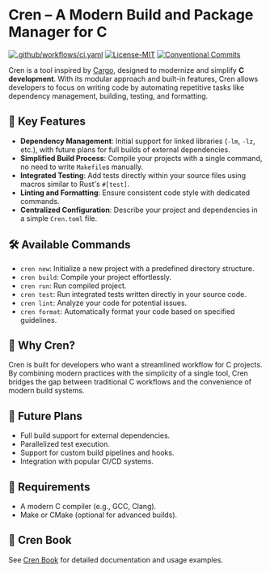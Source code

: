 # Cren – A Modern Build and Package Manager for C

[![.github/workflows/ci.yaml](https://github.com/veeso/cren/actions/workflows/ci.yaml/badge.svg)](https://github.com/veeso/cren/actions/workflows/ci.yaml)
[![License-MIT](https://img.shields.io/badge/License-MIT-teal.svg)](https://opensource.org/licenses/MIT)
[![Conventional Commits](https://img.shields.io/badge/Conventional%20Commits-1.0.0-%23FE5196?logo=conventionalcommits&logoColor=white)](https://conventionalcommits.org)

Cren is a tool inspired by [Cargo](https://doc.rust-lang.org/cargo/), designed to modernize and simplify **C development**. With its modular approach and built-in features, Cren allows developers to focus on writing code by automating repetitive tasks like dependency management, building, testing, and formatting.

## 🚀 Key Features

- **Dependency Management**: Initial support for linked libraries (`-lm`, `-lz`, etc.), with future plans for full builds of external dependencies.
- **Simplified Build Process**: Compile your projects with a single command, no need to write `Makefile`s manually.
- **Integrated Testing**: Add tests directly within your source files using macros similar to Rust's `#[test]`.
- **Linting and Formatting**: Ensure consistent code style with dedicated commands.
- **Centralized Configuration**: Describe your project and dependencies in a simple `Cren.toml` file.

## 🛠️ Available Commands

- `cren new`: Initialize a new project with a predefined directory structure.
- `cren build`: Compile your project effortlessly.
- `cren run`: Run compiled project.
- `cren test`: Run integrated tests written directly in your source code.
- `cren lint`: Analyze your code for potential issues.
- `cren format`: Automatically format your code based on specified guidelines.

## 🎯 Why Cren?

Cren is built for developers who want a streamlined workflow for C projects. By combining modern practices with the simplicity of a single tool, Cren bridges the gap between traditional C workflows and the convenience of modern build systems.

## 🔮 Future Plans

- Full build support for external dependencies.
- Parallelized test execution.
- Support for custom build pipelines and hooks.
- Integration with popular CI/CD systems.

## 🛑 Requirements

- A modern C compiler (e.g., GCC, Clang).
- Make or CMake (optional for advanced builds).

## 🌟 Cren Book

See [Cren Book](./doc/index.md) for detailed documentation and usage examples.
